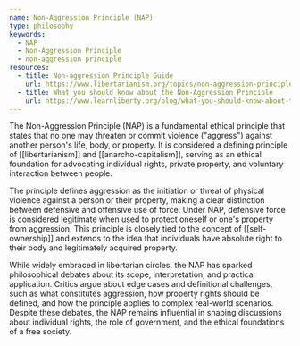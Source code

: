 ```yaml
---
name: Non-Aggression Principle (NAP)
type: philosophy
keywords:
  - NAP
  - Non-Aggression Principle
  - non-aggression principle
resources:
  - title: Non-aggression Principle Guide
    url: https://www.libertarianism.org/topics/non-aggression-principle
  - title: What you should know about the Non-Aggression Principle
    url: https://www.learnliberty.org/blog/what-you-should-know-about-the-non-aggression-principle/
---
```


The Non-Aggression Principle (NAP) is a fundamental ethical principle that states that no one may threaten or commit violence ("aggress") against another person's life, body, or property. It is considered a defining principle of [[libertarianism]] and [[anarcho-capitalism]], serving as an ethical foundation for advocating individual rights, private property, and voluntary interaction between people.

The principle defines aggression as the initiation or threat of physical violence against a person or their property, making a clear distinction between defensive and offensive use of force. Under NAP, defensive force is considered legitimate when used to protect oneself or one's property from aggression. This principle is closely tied to the concept of [[self-ownership]] and extends to the idea that individuals have absolute right to their body and legitimately acquired property.

While widely embraced in libertarian circles, the NAP has sparked philosophical debates about its scope, interpretation, and practical application. Critics argue about edge cases and definitional challenges, such as what constitutes aggression, how property rights should be defined, and how the principle applies to complex real-world scenarios. Despite these debates, the NAP remains influential in shaping discussions about individual rights, the role of government, and the ethical foundations of a free society.
